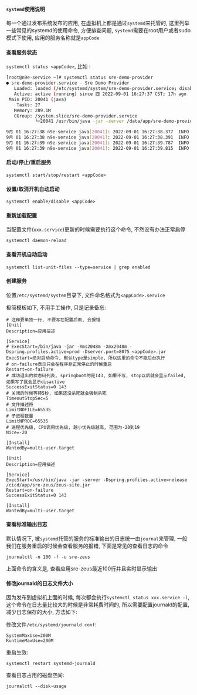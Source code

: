 #### `systemd`使用说明

每一个通过发布系统发布的应用, 在虚拟机上都是通过`systemd`来托管的, 这里列举一些常见的systemd的使用命令, 方便排查问题, `systemd`需要在root用户或者sudo模式下使用, 应用的服务名称就是`appCode`

#### 查看服务状态

`systemctl status <appCode>`, 比如 :

```bash
[root@n9e-service ~]# systemctl status sre-demo-provider
● sre-demo-provider.service - Sre Demo Provider
   Loaded: loaded (/etc/systemd/system/sre-demo-provider.service; disabled; vendor preset: disabled)
   Active: active (running) since 四 2022-09-01 16:27:37 CST; 17h ago
 Main PID: 20041 (java)
    Tasks: 27
   Memory: 289.1M
   CGroup: /system.slice/sre-demo-provider.service
           └─20041 /usr/bin/java -jar -server /data/app/sre-demo-provider/sre-demo-provider.jar

9月 01 16:27:38 n9e-service java[20041]: 2022-09-01 16:27:38.377  INFO 20041 --- [           main] c.d.d.DemoProviderApplication            : Starting DemoProviderA... root in /)
9月 01 16:27:38 n9e-service java[20041]: 2022-09-01 16:27:38.391  INFO 20041 --- [           main] c.d.d.DemoProviderApplication            : No active profile set,...: "default"
9月 01 16:27:39 n9e-service java[20041]: 2022-09-01 16:27:39.787  INFO 20041 --- [           main] o.s.b.w.embedded.tomcat.TomcatWebServer  : Tomcat initialized wit...8085 (http)
9月 01 16:27:39 n9e-service java[20041]: 2022-09-01 16:27:39.815  INFO 20041 --- [           main] o.apache.catalina.core.StandardService   : Starting service [Tomcat]
```

#### 启动/停止/重启服务

```
systemctl start/stop/restart <appCode>
```

#### 设置/取消开机自动启动

```
systemctl enable/disable <appCode>
```

#### 重新加载配置

当配置文件(`xxx.service`)更新的时候需要执行这个命令, 不然没有办法正常启停

```
systemctl daemon-reload
```


#### 查看开机自动启动

```
systemctl list-unit-files --type=service | grep enabled
```

#### 创建服务

位置`/etc/systemd/system`目录下, 文件命名格式为`<appCode>.service`

极简模板如下, 不用手工操作, 只是记录备忘:

```
# 注释要单独一行, 不要写在配置后面, 会报错
[Unit]
Description=应用描述

[Service]
# ExecStart=/bin/java -jar -Xms2048m -Xmx2048m -Dspring.profiles.active=prod -Dserver.port=8075 <appCode>.jar
ExecStart=绝对启动命令, 默认type是simple, 所以这里的命令不能后台执行
# on-failure表示只会在程序非正常停止的时候重启
Restart=on-failure 
# 成功退出的状态码列表, springboot的是143, 如果不写, stop以后就会显示failed, 如果写了就会显示disactive
SuccessExitStatus=0 143 
# 关闭的时候等待5秒, 如果还没杀死就会强制杀死
TimeoutStopSec=5
# 文件描述符
LimitNOFILE=65535
# 子进程数量
LimitNPROC=65535 
# 进程优先级, CPU调用优先级, 越小优先级越高, 范围为-20到19
Nice=-20

[Install]
WantedBy=multi-user.target
```

```
[Unit]
Description=应用描述

[Service]
ExecStart=/usr/bin/java -jar -server -Dspring.profiles.active=release /cicd/app/sre-zeus/zeus-site.jar
Restart=on-failure
SuccessExitStatus=0 143

[Install]
WantedBy=multi-user.target
```


#### 查看标准输出日志

默认情况下,  被`systemd`托管的服务的标准输出的日志统一由`journal`来管理, 一般我们在服务重启的时候会查看服务的报错, 下面是常见的查看日志的命令

```
journalctl -n 100 -f -u sre-zeus
```

上面命令的含义是, 查看应用sre-zeus最近100行并且实时显示输出

#### 修改journald的日志文件大小

因为发布到虚拟机上面的时候, 每次都会执行`systemctl status xxx.service -l`, 这个命令在日志量比较大的时候是非常耗费时间的, 所以需要配置journald的配置, 减少日志保存的大小, 方法如下:

修改文件`/etc/systemd/journald.conf`:

```
SystemMaxUse=200M
RuntimeMaxUse=200M
```

重启生效:

```
systemctl restart systemd-journald
```

查看日志占用的磁盘空间:

```
journalctl --disk-usage
```
